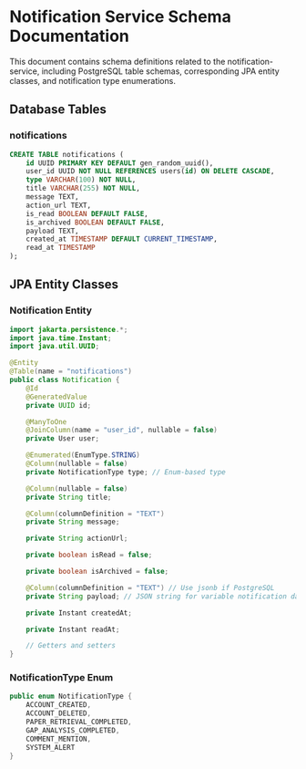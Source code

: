 # Notification Service Schema Documentation

This document contains schema definitions related to the notification-service, including PostgreSQL table schemas, corresponding JPA entity classes, and notification type enumerations.

## Database Tables

### notifications

```sql
CREATE TABLE notifications (
    id UUID PRIMARY KEY DEFAULT gen_random_uuid(),
    user_id UUID NOT NULL REFERENCES users(id) ON DELETE CASCADE,
    type VARCHAR(100) NOT NULL,
    title VARCHAR(255) NOT NULL,
    message TEXT,
    action_url TEXT,
    is_read BOOLEAN DEFAULT FALSE,
    is_archived BOOLEAN DEFAULT FALSE,
    payload TEXT,
    created_at TIMESTAMP DEFAULT CURRENT_TIMESTAMP,
    read_at TIMESTAMP
);
```

## JPA Entity Classes

### Notification Entity

```java
import jakarta.persistence.*;
import java.time.Instant;
import java.util.UUID;

@Entity
@Table(name = "notifications")
public class Notification {
    @Id
    @GeneratedValue
    private UUID id;

    @ManyToOne
    @JoinColumn(name = "user_id", nullable = false)
    private User user;

    @Enumerated(EnumType.STRING)
    @Column(nullable = false)
    private NotificationType type; // Enum-based type

    @Column(nullable = false)
    private String title;

    @Column(columnDefinition = "TEXT")
    private String message;

    private String actionUrl;

    private boolean isRead = false;

    private boolean isArchived = false;

    @Column(columnDefinition = "TEXT") // Use jsonb if PostgreSQL
    private String payload; // JSON string for variable notification data

    private Instant createdAt;

    private Instant readAt;

    // Getters and setters
}
```

### NotificationType Enum

```java
public enum NotificationType {
    ACCOUNT_CREATED,
    ACCOUNT_DELETED,
    PAPER_RETRIEVAL_COMPLETED,
    GAP_ANALYSIS_COMPLETED,
    COMMENT_MENTION,
    SYSTEM_ALERT
}
```
